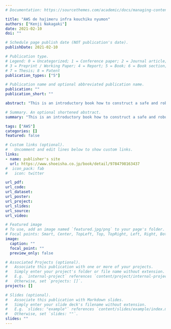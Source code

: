 ```yaml
---
# Documentation: https://sourcethemes.com/academic/docs/managing-content/

title: "AWS de hajimeru infra kouchiku nyumon"
authors: ["Kenji Nakagaki"]
date: 2021-02-10
doi: ""

# Schedule page publish date (NOT publication's date).
publishDate: 2021-02-10

# Publication type.
# Legend: 0 = Uncategorized; 1 = Conference paper; 2 = Journal article;
# 3 = Preprint / Working Paper; 4 = Report; 5 = Book; 6 = Book section;
# 7 = Thesis; 8 = Patent
publication_types: ["5"]

# Publication name and optional abbreviated publication name.
publication: ""
publication_short: ""

abstract: "This is an introductory book how to construct a safe and robust infrastructure on the AWS."

# Summary. An optional shortened abstract.
summary: "This is an introductory book how to construct a safe and robust infrastructure on the AWS."

tags: ["AWS"]
categories: []
featured: false

# Custom links (optional).
#   Uncomment and edit lines below to show custom links.
links:
- name: publisher's site
  url: https://www.shoeisha.co.jp/book/detail/9784798163437
#  icon_pack: fab
#   icon: twitter

url_pdf:
url_code:
url_dataset:
url_poster:
url_project:
url_slides:
url_source:
url_video:

# Featured image
# To use, add an image named `featured.jpg/png` to your page's folder. 
# Focal points: Smart, Center, TopLeft, Top, TopRight, Left, Right, BottomLeft, Bottom, BottomRight.
image:
  caption: ""
  focal_point: ""
  preview_only: false

# Associated Projects (optional).
#   Associate this publication with one or more of your projects.
#   Simply enter your project's folder or file name without extension.
#   E.g. `internal-project` references `content/project/internal-project/index.md`.
#   Otherwise, set `projects: []`.
projects: []

# Slides (optional).
#   Associate this publication with Markdown slides.
#   Simply enter your slide deck's filename without extension.
#   E.g. `slides: "example"` references `content/slides/example/index.md`.
#   Otherwise, set `slides: ""`.
slides: ""
---
```

